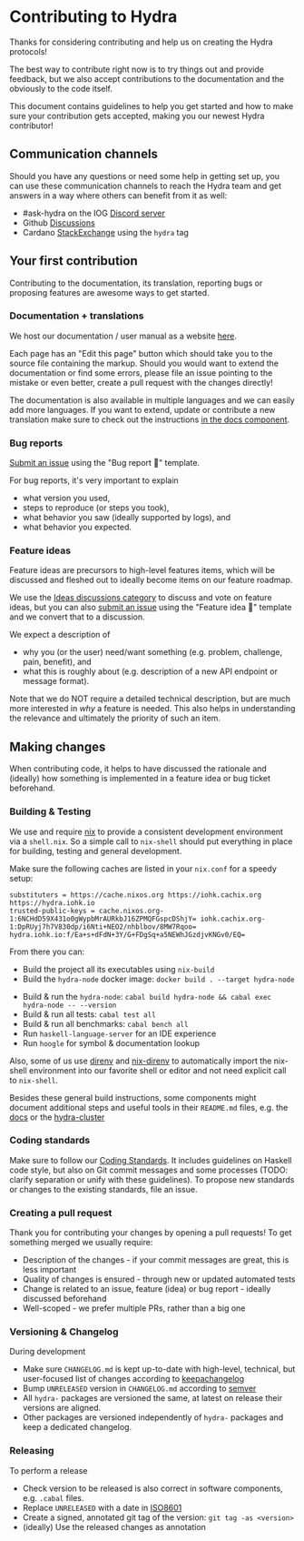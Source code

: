 # Contributing to Hydra

Thanks for considering contributing and help us on creating the Hydra protocols! 

The best way to contribute right now is to try things out and provide feedback,
but we also accept contributions to the documentation and the obviously to the
code itself.

This document contains guidelines to help you get started and how to make sure
your contribution gets accepted, making you our newest Hydra contributor!

## Communication channels

Should you have any questions or need some help in getting set up, you can use
these communication channels to reach the Hydra team and get answers in a way
where others can benefit from it as well:

- #ask-hydra on the IOG [Discord server](https://discord.gg/Qq5vNTg9PT)
- Github [Discussions](https://github.com/input-output-hk/hydra-poc/discussions)
- Cardano [StackExchange](https://cardano.stackexchange.com/) using the `hydra` tag

## Your first contribution 

Contributing to the documentation, its translation, reporting bugs or proposing features are awesome ways to get started.

### Documentation + translations

We host our documentation / user manual as a website [here](https://input-output-hk.github.io/hydra-poc).

Each page has an "Edit this page" button which should take you to the source
file containing the markup. Should you would want to extend the documentation or
find some errors, please file an issue pointing to the mistake or even better,
create a pull request with the changes directly!

The documentation is also available in multiple languages and we can easily add more languages. If you want to extend, update or contribute a new translation make sure to check out the instructions [in the docs component](./docs/README.md#Translating).

### Bug reports

[Submit an issue](https://github.com/input-output-hk/hydra-poc/issues/new/choose) using the "Bug report :bug:" template.

For bug reports, it's very important to explain
* what version you used,
* steps to reproduce (or steps you took),
* what behavior you saw (ideally supported by logs), and
* what behavior you expected.

### Feature ideas

Feature ideas are precursors to high-level features items, which will be
discussed and fleshed out to ideally become items on our feature roadmap.

We use the [Ideas discussions
category](https://github.com/input-output-hk/hydra-poc/discussions/categories/ideas)
to discuss and vote on feature ideas, but you can also [submit an
issue](https://github.com/input-output-hk/hydra-poc/issues/new/choose) using the
"Feature idea :thought_balloon:" template and we convert that to a discussion.

We expect a description of
* why you (or the user) need/want something (e.g. problem, challenge, pain, benefit), and
* what this is roughly about (e.g. description of a new API endpoint or message format).

Note that we do NOT require a detailed technical description, but are much more
interested in *why* a feature is needed. This also helps in understanding the
relevance and ultimately the priority of such an item.

## Making changes

When contributing code, it helps to have discussed the rationale and (ideally)
how something is implemented in a feature idea or bug ticket beforehand.

### Building & Testing

We use and require [nix](https://nixos.org/download.html) to provide a
consistent development environment via a `shell.nix`. So a simple call to
`nix-shell` should put everything in place for building, testing and general
development.

Make sure the following caches are listed in your `nix.conf` for a speedy setup:

```
substituters = https://cache.nixos.org https://iohk.cachix.org https://hydra.iohk.io
trusted-public-keys = cache.nixos.org-1:6NCHdD59X431o0gWypbMrAURkbJ16ZPMQFGspcDShjY= iohk.cachix.org-1:DpRUyj7h7V830dp/i6Nti+NEO2/nhblbov/8MW7Rqoo= hydra.iohk.io:f/Ea+s+dFdN+3Y/G+FDgSq+a5NEWhJGzdjvKNGv0/EQ=
```

From there you can:

* Build the project all its executables using `nix-build`
* Build the `hydra-node` docker image: `docker build . --target hydra-node`
- Build & run the `hydra-node`: `cabal build hydra-node && cabal exec hydra-node -- --version`
- Build & run all tests: `cabal test all` 
- Build & run all benchmarks: `cabal bench all`
- Run `haskell-language-server` for an IDE experience
- Run `hoogle` for symbol & documentation lookup

Also, some of us use [direnv](https://direnv.net/) and
[nix-direnv](https://github.com/nix-community/nix-direnv) to automatically
import the nix-shell environment into our favorite shell or editor and not need
explicit call to `nix-shell`.

Besides these general build instructions, some components might document
additional steps and useful tools in their `README.md` files, e.g. the
[docs](./docs/README.md) or the [hydra-cluster](./hydra-cluster/README.md)

### Coding standards

Make sure to follow our [Coding
Standards](https://github.com/input-output-hk/hydra-poc/wiki/Coding-Standards).
It includes guidelines on Haskell code style, but also on Git commit messages
and some processes (TODO: clarify separation or unify with these guidelines). To
propose new standards or changes to the existing standards, file an issue.

### Creating a pull request

Thank you for contributing your changes by opening a pull requests! To get
something merged we usually require:
+ Description of the changes - if your commit messages are great, this is less important
+ Quality of changes is ensured - through new or updated automated tests
+ Change is related to an issue, feature (idea) or bug report - ideally discussed beforehand
+ Well-scoped - we prefer multiple PRs, rather than a big one

### Versioning & Changelog

During development
+ Make sure `CHANGELOG.md` is kept up-to-date with high-level, technical, but user-focused list of changes according to [keepachangelog](https://keepachangelog.com/en/1.0.0/)
+ Bump `UNRELEASED` version in `CHANGELOG.md` according to [semver](https://semver.org/)
+ All `hydra-` packages are versioned the same, at latest on release their versions are aligned.
+ Other packages are versioned independently of `hydra-` packages and keep a dedicated changelog.

### Releasing

To perform a release
+ Check version to be released is also correct in software components, e.g. `.cabal` files.
+ Replace `UNRELEASED` with a date in [ISO8601](https://en.wikipedia.org/wiki/ISO_8601)
+ Create a signed, annotated git tag of the version: `git tag -as <version>`
+ (ideally) Use the released changes as annotation

